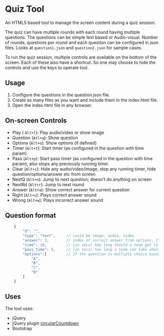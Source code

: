 # Quiz Tool
An HTML5 based tool to manage the screen content during a quiz session.

The quiz can have multiple rounds with each round having multiple questions. The questions can be simple text based or Audio-visual. Number of rounds, questions per round and each question can be configured in json files. Looks at `question1.json` and `question2.json` for sample cases.

To run the quiz session, multiple controls are available on the bottom of the screen. Each of these also have a shortcut. So one may choose to hide the controls and use the keys to operate tool.

## Usage

1. Configure the questions in the question<n>.json file.
2. Create as many files as you want and include them in the index.html file.
3. Open the index.html file in any browser.

## On-screen Controls
- Play ( `Alt+l`): Play audio/video or show image
- Question  (`Atl+q`): Show question
- Options (`Alt+o`): Show options (if defined)
- Timer (`Alt+t`): Start timer (as configured in the question with time param)
- Pass (`Alt+p`): Start pass timer (as configured in the question with time param); also stops any previously running timer.
- Clear (`Alt+c`): Hide any audio/video/image, stop any running timer, hide question/options/answer etc from screen
- NextQ (`Alt+n`): Jump to next question; doesn't do anything on screen
- NextRd (`Alt+r`): Jump to next round
- Answer (`Alt+a`): Show correct answer for current question
- Right (`Alt+u`): Plays correct answer sound
- Wrong (`Alt+w`): Plays incorrect answer sound

## Question format
``` js
    {
        "Q": "",
        "type": "text",     // could be image, audio, video
        "answer": 3,        // index of correct answer from options. If no options, it can be text too
        "time": 10,         // (in secs) how long should a team get to answer the question 
        "pass_time": 5,     // (in secs) how long a team can take when this question is passed question 
        "options":[         // If the question is multiple choice based
            "A",
            "B",
            "C",
            "D"
        ]
    }
```


## Uses
The tool uses:
- jQuery
- jQuery plugin [circularCountdown](https://github.com/sygmaa/CircularCountDownJs)
- Bootstrap

